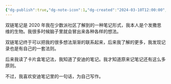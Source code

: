 ```yaml
---
{"dg-publish":true,"dg-note-icon":1,"dg-created":"2024-03-10T12:00:00","dg-updated":"2024-03-10T18:00:00","tags":["note"],"dg-path":"写作/笔记模板.md","permalink":"/写作/笔记模板/","dgPassFrontmatter":true,"noteIcon":1,"created":"2024-03-10T12:00:00","updated":"2024-03-10T18:00:00"}
---
```


双链笔记是 2020 年我在少数派社区了解到的一种笔记形式，我本人是个发撒思维的生物。我很多时候脑子里就会冒出来各种各样的想法。

双链笔记终于可以把我的很多想法渐渐的联系起来，后来我了解的更多，我发现记录也是有自己的一套法则。

后来我读了卡片盒笔记法，我知道了安迪的笔记。我才知道原来记笔记还有这么多原则。

不过，我喜欢安迪笔记里的一句话，为自己写作。

